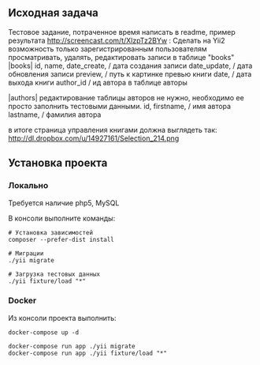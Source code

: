## Исходная задача ##

Тестовое задание, потраченное время написать в readme,  пример результата http://screencast.com/t/XlzpTz2BYw :
Сделать на Yii2 возможность только зарегистрированным пользователям просматривать, удалять, редактировать записи в таблице "books"
|books|
id,
name,
date_create, / дата создания записи
date_update, / дата обновления записи
preview, / путь к картинке превью книги
date, / дата выхода книги
author_id / ид автора в таблице авторы

|authors| редактирование таблицы авторов не нужно, необходимо ее просто заполнить тестовыми данными.
id,
firstname, / имя автора
lastname,  / фамилия автора

в итоге страница управления книгами должна выглядеть так: http://dl.dropbox.com/u/14927161/Selection_214.png


## Установка проекта ##
### Локально ###
Требуется наличие php5, MySQL

В консоли выполните команды:
```
# Установка зависимостей
composer --prefer-dist install

# Миграции
./yii migrate

# Загрузка тестовых данных
./yii fixture/load "*"
```

### Docker ###
Из консоли проекта выполнить:
```
docker-compose up -d 

docker-compose run app ./yii migrate
docker-compose run app ./yii fixture/load "*"
```
